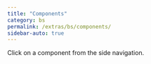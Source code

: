 ```yaml
---
title: "Components"
category: bs
permalink: /extras/bs/components/
sidebar-auto: true
---
```


Click on a component from the side navigation.
